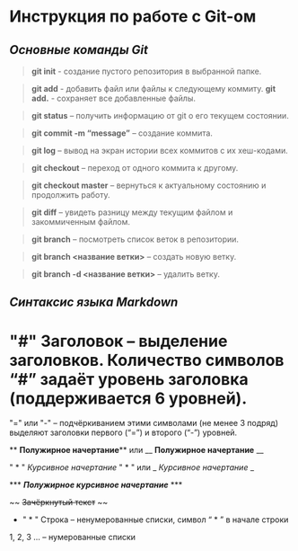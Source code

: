 # Инструкция по работе с Git-ом

## ***Основные команды Git***

> **git init** - создание пустого репозитория в выбранной папке.

> **git add** - добавить файл или файлы к следующему коммиту.
**git add.** - сохраняет все добавленные файлы. 

>**git status** – получить информацию от git о его текущем состоянии.

>**git commit -m “message”** – создание коммита.

>**git log** – вывод на экран истории всех коммитов с их хеш-кодами.

>**git checkout** – переход от одного коммита к другому.

>**git checkout master** – вернуться к актуальному состоянию и продолжить работу.

>**git diff** – увидеть разницу между текущим файлом и закоммиченным файлом.

>**git branch** – посмотреть список веток в репозитории.

>**git branch <название ветки>** – создать новую ветку.

>**git branch -d <название ветки>** – удалить ветку.

## ***Синтаксис языка Markdown***

# "#" Заголовок – выделение заголовков. Количество символов “#” задаёт уровень заголовка (поддерживается 6 уровней).

"=" или "-" – подчёркиванием этими символами (не менее 3 подряд) выделяют заголовки первого (“=”) и второго (“-”) уровней.

** **Полужирное начертание**** или __ __Полужирное начертание__ __

" * " *Курсивное начертание* " * " или _ _Курсивное начертание_ _

*** ***Полужирное курсивное начертание*** ***

~~ ~~Зачёркнутый текст~~ ~~

* " * " Строка – ненумерованные списки, символ “ * ” в начале строки

1, 2, 3 … – нумерованные списки
